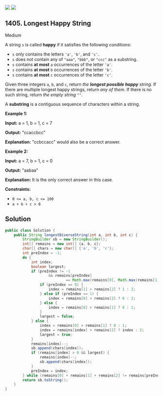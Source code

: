 [![](https://img.shields.io/github/stars/javadev/LeetCode-in-Java?label=Stars&style=flat-square)](https://github.com/javadev/LeetCode-in-Java)
[![](https://img.shields.io/github/forks/javadev/LeetCode-in-Java?label=Fork%20me%20on%20GitHub%20&style=flat-square)](https://github.com/javadev/LeetCode-in-Java/fork)

## 1405\. Longest Happy String

Medium

A string `s` is called **happy** if it satisfies the following conditions:

*   `s` only contains the letters `'a'`, `'b'`, and `'c'`.
*   `s` does not contain any of `"aaa"`, `"bbb"`, or `"ccc"` as a substring.
*   `s` contains **at most** `a` occurrences of the letter `'a'`.
*   `s` contains **at most** `b` occurrences of the letter `'b'`.
*   `s` contains **at most** `c` occurrences of the letter `'c'`.

Given three integers `a`, `b`, and `c`, return _the **longest possible happy** string_. If there are multiple longest happy strings, return _any of them_. If there is no such string, return _the empty string_ `""`.

A **substring** is a contiguous sequence of characters within a string.

**Example 1:**

**Input:** a = 1, b = 1, c = 7

**Output:** "ccaccbcc"

**Explanation:** "ccbccacc" would also be a correct answer.

**Example 2:**

**Input:** a = 7, b = 1, c = 0

**Output:** "aabaa"

**Explanation:** It is the only correct answer in this case.

**Constraints:**

*   `0 <= a, b, c <= 100`
*   `a + b + c > 0`

## Solution

```java
public class Solution {
    public String longestDiverseString(int a, int b, int c) {
        StringBuilder sb = new StringBuilder();
        int[] remains = new int[] {a, b, c};
        char[] chars = new char[] {'a', 'b', 'c'};
        int preIndex = -1;
        do {
            int index;
            boolean largest;
            if (preIndex != -1
                    && remains[preIndex]
                            == Math.max(remains[0], Math.max(remains[1], remains[2]))) {
                if (preIndex == 0) {
                    index = remains[1] > remains[2] ? 1 : 2;
                } else if (preIndex == 1) {
                    index = remains[0] > remains[2] ? 0 : 2;
                } else {
                    index = remains[0] > remains[1] ? 0 : 1;
                }
                largest = false;
            } else {
                index = remains[0] > remains[1] ? 0 : 1;
                index = remains[index] > remains[2] ? index : 2;
                largest = true;
            }
            remains[index]--;
            sb.append(chars[index]);
            if (remains[index] > 0 && largest) {
                remains[index]--;
                sb.append(chars[index]);
            }
            preIndex = index;
        } while (remains[0] + remains[1] + remains[2] != remains[preIndex]);
        return sb.toString();
    }
}
```